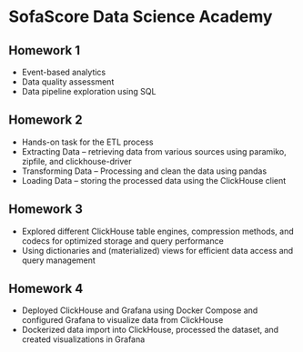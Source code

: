 # SofaScore Data Science Academy

## Homework 1
- Event-based analytics
- Data quality assessment
- Data pipeline exploration using SQL

## Homework 2
- Hands-on task for the ETL process
- Extracting Data – retrieving data from various sources using paramiko, zipfile, and clickhouse-driver
- Transforming Data – Processing and clean the data using pandas
- Loading Data – storing the processed data using the ClickHouse client

## Homework 3
- Explored different ClickHouse table engines, compression methods, and codecs for optimized storage and query performance
- Using dictionaries and (materialized) views for efficient data access and query management

## Homework 4
- Deployed ClickHouse and Grafana using Docker Compose and configured Grafana to visualize data from ClickHouse
- Dockerized data import into ClickHouse, processed the dataset, and created visualizations in Grafana
